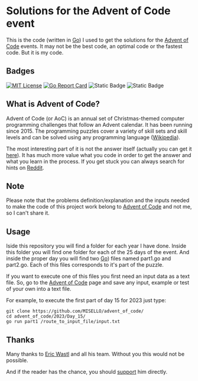 # Solutions for the Advent of Code event

This is the code (written in [Go](https://golang.org/)) I used to get the solutions for the [Advent of Code](https://adventofcode.com/) events. It may not be the best code, an optimal code or the fastest code. But it is my code.

## Badges

[![MIT License](https://img.shields.io/badge/License-MIT-green.svg)](https://choosealicense.com/licenses/mit/)
[![Go Report Card](https://goreportcard.com/badge/github.com/misello/advent_of_code)](https://goreportcard.com/report/github.com/misello/advent_of_code)
![Static Badge](https://img.shields.io/badge/stars%20%E2%AD%90-50-green)
![Static Badge](https://img.shields.io/badge/2023-☑-white)


## What is Advent of Code?

Advent of Code (or AoC) is an annual set of Christmas-themed computer programming challenges that follow an Advent calendar. It has been running since 2015. The programming puzzles cover a variety of skill sets and skill levels and can be solved using any programming language ([Wikipedia](https://en.wikipedia.org/wiki/Advent_of_Code)).

The most interesting part of it is not the answer itself (actually you can get it [here](https://aoc-puzzle-solver.streamlit.app/)). It has much more value what you code in order to get the answer and what you learn in the process. If you get stuck you can always search for hints on [Reddit](https://www.reddit.com/r/adventofcode/).

## Note

Please note that the problems definition/explanation and the inputs needed to make the code of this project work belong to [Advent of Code](https://adventofcode.com/) and not me, so I can't share it.

## Usage

Iside this repository you will find a folder for each year I have done. Inside this folder you will find one folder for each of the 25 days of the event. And inside the proper day you will find two [Go](https://golang.org/)) files named part1.go and part2.go. Each of this files corresponds to it's part of the puzzle.

If you want to execute one of this files you first need an input data as a text file. So, go to the [Advent of Code](https://adventofcode.com/) page and save any input, example or test of your own into a text file.

For example, to execute the first part of day 15 for 2023 just type:

```
git clone https://github.com/MISELLO/advent_of_code/
cd advent_of_code/2023/Day_15/
go run part1 /route_to_input_file/input.txt
```

## Thanks

Many thanks to [Eric Wastl](http://was.tl/) and all his team. Without you this would not be possible.

And if the reader has the chance, you should [support](https://adventofcode.com/support) him directly.